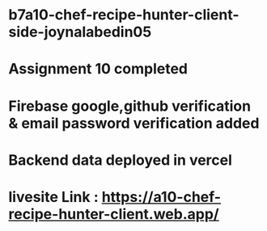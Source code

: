 # b7a10-chef-recipe-hunter-client-side-joynalabedin05
# Assignment 10 completed
# Firebase google,github verification & email password verification added
# Backend data deployed in vercel

# livesite Link : https://a10-chef-recipe-hunter-client.web.app/
